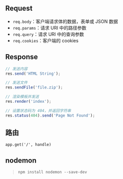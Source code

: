 <!-- 
title: 41-Express入门
sort: 
--> 

## Request

- `req.body`：客户端请求体的数据，表单或 JSON 数据
- `req.params`：请求 URI 中的路径参数
- `req.query`：请求 URI 中的查询参数
- `req.cookies`：客户端的 cookies

## Response

```js
// 发送内容
res.send('HTML String');

// 发送文件
res.sendFile('file.zip');

// 渲染模板并发送
res.render('index');

// 设置状态码为 404，并返回字符串
res.status(404).send('Page Not Found');
```

## 路由

```
app.get('/', handle)
```

## nodemon

> `npm install nodemon --save-dev`
